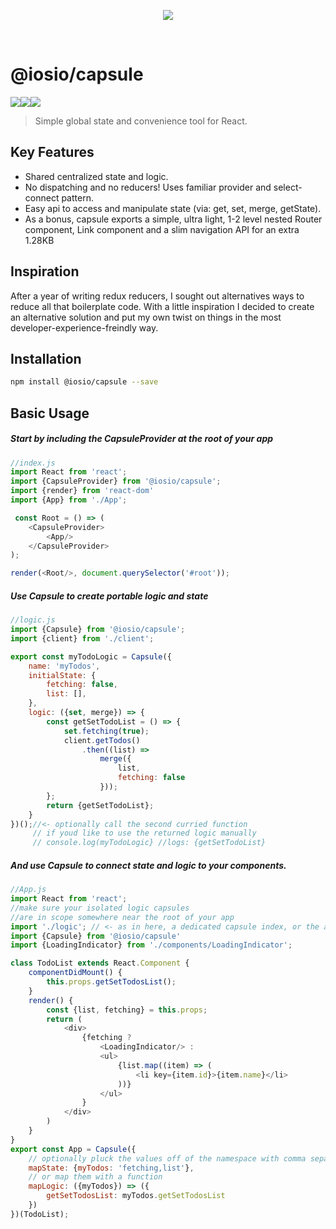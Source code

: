 <p align="center">

<img src="https://raw.githubusercontent.com/iosio/capsule/master/capsuleLogo.svg?sanitize=true"/>
</p>

<br/>

# @iosio/capsule

<img src="https://img.shields.io/circleci/project/github/iosio/capsule.svg?style=flat-square" /><img src="https://img.shields.io/npm/v/@iosio/capsule.svg?style=flat-square" /><img src="https://img.shields.io/bundlephobia/minzip/@iosio/capsule@3.1.5.svg?style=flat-square" />

> Simple global state and convenience tool for React.

## Key Features

- Shared centralized state and logic. 
- No dispatching and no reducers! Uses familiar provider and select-connect pattern.
- Easy api to access and manipulate state (via: get, set, merge, getState).
- As a bonus, capsule exports a simple, ultra light, 1-2 level nested Router component, Link component and a slim navigation API for an extra 1.28KB

## Inspiration
After a year of writing redux reducers, I sought out alternatives ways to reduce all that boilerplate code. With a little inspiration I decided to create an alternative solution and put my own twist on things in the most developer-experience-freindly way.

## Installation 

```sh
npm install @iosio/capsule --save
```

## Basic Usage

##### Start by including the CapsuleProvider at the root of your app

```js
//index.js
import React from 'react';
import {CapsuleProvider} from '@iosio/capsule';
import {render} from 'react-dom'
import {App} from './App';

 const Root = () => (
    <CapsuleProvider>
        <App/>
    </CapsuleProvider>
);

render(<Root/>, document.querySelector('#root'));

```

##### Use Capsule to create portable logic and state

```js
//logic.js
import {Capsule} from '@iosio/capsule';
import {client} from './client';

export const myTodoLogic = Capsule({
    name: 'myTodos',
    initialState: {
        fetching: false,
        list: [],
    },
    logic: ({set, merge}) => {
        const getSetTodoList = () => {
            set.fetching(true);
            client.getTodos()
                .then((list) =>
                    merge({
                        list,
                        fetching: false
                    }));
        };
        return {getSetTodoList};
    }
})();//<- optionally call the second curried function  
     // if youd like to use the returned logic manually 
     // console.log(myTodoLogic} //logs: {getSetTodoList}
```

##### And use Capsule to connect state and logic to your components.

```js
//App.js
import React from 'react';
//make sure your isolated logic capsules 
//are in scope somewhere near the root of your app
import './logic'; // <- as in here, a dedicated capsule index, or the app index.js file
import {Capsule} from '@iosio/capsule'
import {LoadingIndicator} from './components/LoadingIndicator';

class TodoList extends React.Component {
    componentDidMount() {
        this.props.getSetTodosList();
    }
    render() {
        const {list, fetching} = this.props;
        return (
            <div>
                {fetching ?
                    <LoadingIndicator/> :
                    <ul>
                        {list.map((item) => (
                            <li key={item.id}>{item.name}</li>
                        ))}
                    </ul>
                }
            </div>
        )
    }
}
export const App = Capsule({
    // optionally pluck the values off of the namespace with comma separated values
    mapState: {myTodos: 'fetching,list'},
    // or map them with a function
    mapLogic: ({myTodos}) => ({
        getSetTodosList: myTodos.getSetTodosList
    })
})(TodoList);
```
